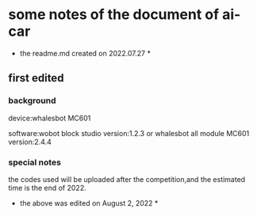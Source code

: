 # some notes of the document of ai-car 

* the readme.md created on 2022.07.27 *

## first edited

### background

<p>device:whalesbot MC601</p>

<p>software:wobot block studio version:1.2.3 or whalesbot all module MC601 version:2.4.4</p>

### special notes

the codes used will be uploaded after the competition,and the estimated time is the end of 2022.

* the above was edited on August 2, 2022 *
